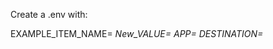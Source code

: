Create a .env with:

EXAMPLE_ITEM_NAME=<var goes here>
New_VALUE=<var goes here>
APP=<var goes here>
DESTINATION=<var goes here>